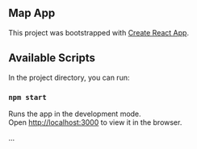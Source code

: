 ## Map App

This project was bootstrapped with [Create React App](https://github.com/facebook/create-react-app).

## Available Scripts
  
In the project directory, you can run:
  
### `npm start`

Runs the app in the development mode.<br>
Open [http://localhost:3000](http://localhost:3000) to view it in the browser.

...